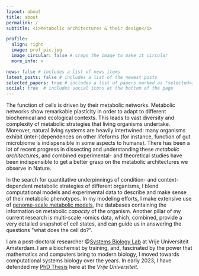 ```yaml
---
layout: about
title: about
permalink: /
subtitle: <i>Metabolic architectures & their design</i>

profile:
  align: right
  image: prof_pic.jpg
  image_circular: false # crops the image to make it circular
  more_info: >

news: false # includes a list of news items
latest_posts: false # includes a list of the newest posts
selected_papers: true # includes a list of papers marked as "selected={true}"
social: true  # includes social icons at the bottom of the page
---
```

The function of cells is driven by their metabolic networks. Metabolic networks show remarkable plasticity in order to adapt to different biochemical and ecological contexts. This leads to vast diversity and complexity of metabolic strategies that living organisms undertake. Moreover, natural living systems are heavily intertwined: many organisms exhibit (inter-)dependences on other lifeforms (for instance, function of gut microbiome is indispensible in some aspects to humans). There has been a lot of recent progress in dissecting and understanding these <i>metabolic architectures</i>, and combined experimental- and theoretical studies have been indispensible to get a better grasp on the metabolic architectures we observe in Nature.

In the search for quantitative underpinnings of condition- and context-dependent metabolic strategies of different organisms, I blend computational models and experimental data to describe and make sense of their metabolic phenotypes. In my modeling efforts, I make extensive use of [genome-scale metabolic models](https://www.sciencedirect.com/science/article/pii/S2214799321001703), the databases containing the information on metabolic *capacity* of the organism. Another pillar of my current research is multi-scale -omics data, which, combined, provide a very detailed snapshot of cell states, and can guide us in answering the questions "what does the cell do?".

I am a post-doctoral researcher @[Systems Biology Lab](https://teusinkbruggemanlab.nl) at Vrije Universiteit Amsterdam. I am a biochemist by training, and, fascinated by the power that mathematics and computers bring to modern biology, I moved towards computational systems biology over the years. In early 2023, I have defended my [PhD Thesis](https://research.vu.nl/en/publications/constrain-and-conquer-explaining-metabolic-strategies-of-microbia) here at the *Vrije Universiteit*.


